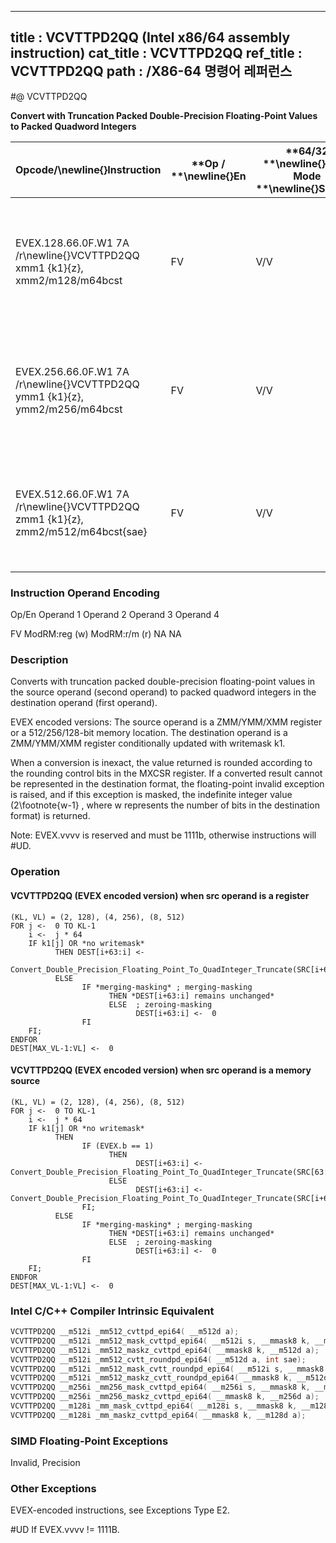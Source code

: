 ----------------------------
title : VCVTTPD2QQ (Intel x86/64 assembly instruction)
cat_title : VCVTTPD2QQ
ref_title : VCVTTPD2QQ
path : /X86-64 명령어 레퍼런스
----------------------------
#@ VCVTTPD2QQ

**Convert with Truncation Packed Double-Precision Floating-Point Values to Packed Quadword Integers**

|**Opcode/**\newline{}**Instruction**|**Op / **\newline{}**En**|**64/32 **\newline{}**bit Mode **\newline{}**Support**|**CPUID **\newline{}**Feature **\newline{}**Flag**|**Description**|
|------------------------------------|-------------------------|------------------------------------------------------|--------------------------------------------------|---------------|
|EVEX.128.66.0F.W1 7A /r\newline{}VCVTTPD2QQ xmm1 {k1}{z}, xmm2/m128/m64bcst|FV|V/V|AVX512VL\newline{}AVX512DQ|Convert two packed double-precision floating-point values from zmm2/m128/m64bcst to two packed quadword integers in zmm1 using truncation with writemask k1.|
|EVEX.256.66.0F.W1 7A /r\newline{}VCVTTPD2QQ ymm1 {k1}{z}, ymm2/m256/m64bcst|FV|V/V|AVX512VL\newline{}AVX512DQ|Convert four packed double-precision floating-point values from ymm2/m256/m64bcst to four packed quadword integers in ymm1 using truncation with writemask k1.|
|EVEX.512.66.0F.W1 7A /r\newline{}VCVTTPD2QQ zmm1 {k1}{z}, zmm2/m512/m64bcst{sae}|FV|V/V|AVX512DQ|Convert eight packed double-precision floating-point values from zmm2/m512 to eight packed quadword integers in zmm1 using truncation with writemask k1.|
###                                                        Instruction Operand Encoding


Op/En Operand 1 Operand 2 Operand 3 Operand 4

  FV ModRM:reg (w) ModRM:r/m (r) NA NA

### Description


Converts with truncation packed double-precision floating-point values in the source operand (second operand) to packed quadword integers in the destination operand (first operand). 

EVEX encoded versions: The source operand is a ZMM/YMM/XMM register or a 512/256/128-bit memory location. The destination operand is a ZMM/YMM/XMM register conditionally updated with writemask k1. 

When a conversion is inexact, the value returned is rounded according to the rounding control bits in the MXCSR register. If a converted result cannot be represented in the destination format, the floating-point invalid exception is raised, and if this exception is masked, the indefinite integer value (2\footnote{w-1} , where w represents the number of bits in the destination format) is returned.

Note: EVEX.vvvv is reserved and must be 1111b, otherwise instructions will #UD.


### Operation
#### VCVTTPD2QQ (EVEX encoded version) when src operand is a register
```info-verb
(KL, VL) = (2, 128), (4, 256), (8, 512)
FOR j <-  0 TO KL-1
    i <-  j * 64
    IF k1[j] OR *no writemask*
          THEN DEST[i+63:i] <-
                Convert_Double_Precision_Floating_Point_To_QuadInteger_Truncate(SRC[i+63:i])
          ELSE 
                IF *merging-masking* ; merging-masking
                      THEN *DEST[i+63:i] remains unchanged*
                      ELSE  ; zeroing-masking
                            DEST[i+63:i] <-  0
                FI
    FI;
ENDFOR
DEST[MAX_VL-1:VL] <-  0
```
#### VCVTTPD2QQ (EVEX encoded version) when src operand is a memory source
```info-verb
(KL, VL) = (2, 128), (4, 256), (8, 512)
FOR j <-  0 TO KL-1
    i <-  j * 64
    IF k1[j] OR *no writemask*
          THEN 
                IF (EVEX.b == 1) 
                      THEN
                            DEST[i+63:i] <- Convert_Double_Precision_Floating_Point_To_QuadInteger_Truncate(SRC[63:0])
                      ELSE 
                            DEST[i+63:i] <-  Convert_Double_Precision_Floating_Point_To_QuadInteger_Truncate(SRC[i+63:i])
                FI;
          ELSE 
                IF *merging-masking* ; merging-masking
                      THEN *DEST[i+63:i] remains unchanged*
                      ELSE  ; zeroing-masking
                            DEST[i+63:i] <-  0
                FI
    FI;
ENDFOR
DEST[MAX_VL-1:VL] <-  0
```

### Intel C/C++ Compiler Intrinsic Equivalent

```cpp
VCVTTPD2QQ __m512i _mm512_cvttpd_epi64( __m512d a);
VCVTTPD2QQ __m512i _mm512_mask_cvttpd_epi64( __m512i s, __mmask8 k, __m512d a);
VCVTTPD2QQ __m512i _mm512_maskz_cvttpd_epi64( __mmask8 k, __m512d a);
VCVTTPD2QQ __m512i _mm512_cvtt_roundpd_epi64( __m512d a, int sae);
VCVTTPD2QQ __m512i _mm512_mask_cvtt_roundpd_epi64( __m512i s, __mmask8 k, __m512d a, int sae);
VCVTTPD2QQ __m512i _mm512_maskz_cvtt_roundpd_epi64( __mmask8 k, __m512d a, int sae);
VCVTTPD2QQ __m256i _mm256_mask_cvttpd_epi64( __m256i s, __mmask8 k, __m256d a);
VCVTTPD2QQ __m256i _mm256_maskz_cvttpd_epi64( __mmask8 k, __m256d a);
VCVTTPD2QQ __m128i _mm_mask_cvttpd_epi64( __m128i s, __mmask8 k, __m128d a);
VCVTTPD2QQ __m128i _mm_maskz_cvttpd_epi64( __mmask8 k, __m128d a);
```
### SIMD Floating-Point Exceptions


Invalid, Precision

### Other Exceptions


EVEX-encoded instructions, see Exceptions Type E2.

#UD If EVEX.vvvv != 1111B.

